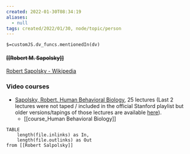 ```yaml
---
created: 2022-01-30T08:34:19 
aliases:
  - null
tags: created/2022/01/30, node/topic/person
---
```

`$=customJS.dv_funcs.mentionedIn(dv)`

#### <s class="topic-title">[[Robert M. Sapolsky]]</s> 

[Robert Sapolsky - Wikipedia](https://en.wikipedia.org/wiki/Robert_Sapolsky)

### Video courses

- [Sapolsky, Robert. Human Behavioral Biology](https://www.youtube.com/playlist?list=PL848F2368C90DDC3D), 25 lectures (Last 2 lectures were not taped / included in the official Stanford playlist but older versions/tapings of those lectures are available [here](https://www.youtube.com/watch?v=4WwAQqWUkpI&list=PLqeYp3nxIYpF7dW7qK8OvLsVomHrnYNjD&index=27)).
	- [[course_Human Behavioral Biology]]

```dataview
TABLE 
	length(file.inlinks) as In, 
	length(file.outlinks) as Out
from [[Robert Salpolsky]]
```
